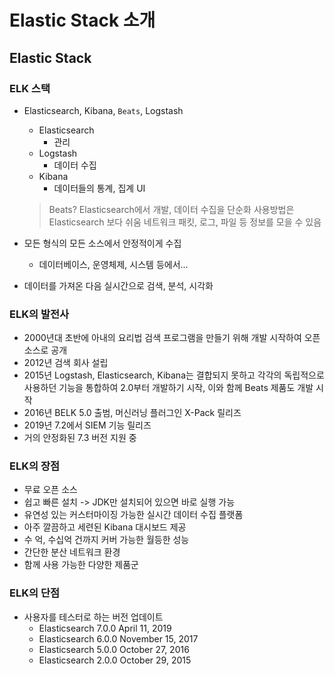 # Elastic Stack 소개

## Elastic Stack

### ELK 스택

- Elasticsearch, Kibana, `Beats`, Logstash
  - Elasticsearch
    - 관리
  - Logstash
    - 데이터 수집
  - Kibana
    - 데이터들의 통계, 집계 UI

  > Beats?
  Elasticsearch에서 개발, 데이터 수집을 단순화
  사용방법은 Elasticsearch 보다 쉬움
  네트워크 패킷, 로그, 파일 등 정보를 모을 수 있음

- 모든 형식의 모든 소스에서 안정적이게 수집
  - 데이터베이스, 운영체제, 시스템 등에서...

- 데이터를 가져온 다음 실시간으로 검색, 분석, 시각화

### ELK의 발전사

- 2000년대 초반에 아내의 요리법 검색 프로그램을 만들기 위해 개발 시작하여 오픈 소스로 공개
- 2012년 검색 회사 설립
- 2015년 Logstash, Elasticsearch, Kibana는 결합되지 못하고 각각의 독립적으로 사용하던 기능을 통합하여 2.0부터 개발하기 시작, 이와 함께 Beats 제품도 개발 시작
- 2016년 BELK 5.0 출범, 머신러닝 플러그인 X-Pack 릴리즈
- 2019년 7.2에서 SIEM 기능 릴리즈
- 거의 안정화된 7.3 버전 지원 중

### ELK의 장점

- 무료 오픈 소스
- 쉽고 빠른 설치 -> JDK만 설치되어 있으면 바로 실행 가능
- 유연성 있는 커스터마이징 가능한 실시간 데이터 수집 플랫폼
- 아주 깔끔하고 세련된 Kibana 대시보드 제공
- 수 억, 수십억 건까지 커버 가능한 월등한 성능
- 간단한 분산 네트워크 환경
- 함께 사용 가능한 다양한 제품군

### ELK의 단점

- 사용자를 테스터로 하는 버전 업데이트
  - Elasticsearch 7.0.0 April 11, 2019
  - Elasticsearch 6.0.0 November 15, 2017
  - Elasticsearch 5.0.0 October 27, 2016
  - Elasticsearch 2.0.0 October 29, 2015
